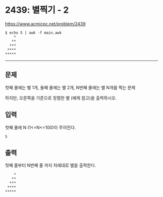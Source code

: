 # 2439: 별찍기 - 2

https://www.acmicpc.net/problem/2439

```
$ echo 5 | awk -f main.awk
    *
   **
  ***
 ****
*****
```

---

## 문제

첫째 줄에는 별 1개, 둘째 줄에는 별 2개, N번째 줄에는 별 N개를 찍는 문제

하지만, 오른쪽을 기준으로 정렬한 별 (예제 참고)을 출력하시오.

## 입력

첫째 줄에 N (1<=N<=100)이 주어진다.

```
5
```

## 출력

첫째 줄부터 N번째 줄 까지 차례대로 별을 출력한다.

```
    *
   **
  ***
 ****
*****
```
